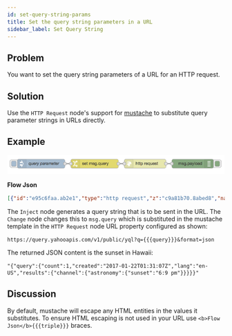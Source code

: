 ```yaml
---
id: set-query-string-params
title: Set the query string parameters in a URL
sidebar_label: Set Query String
---
```


## Problem

You want to set the query string parameters of a URL for an HTTP request.

## Solution

Use the <code class="node">HTTP Request</code> node's support for [mustache](http://mustache.github.io/mustache.5.html) to substitute query parameter strings in URLs directly.

## Example

![](../assets/httpRequests/set-query-string.png)

<b>Flow Json</b>
~~~json
[{"id":"e95c6faa.ab2e1","type":"http request","z":"c9a81b70.8abed8","name":"","method":"GET","ret":"txt","url":"https://query.yahooapis.com/v1/public/yql?q={{{query}}}&format=json","tls":"","x":470,"y":420,"wires":[["7cf30700.5bc978"]]},{"id":"7cf30700.5bc978","type":"debug","z":"c9a81b70.8abed8","name":"","active":true,"console":"false","complete":"payload","x":630,"y":420,"wires":[]},{"id":"637d3c55.eb3084","type":"inject","z":"c9a81b70.8abed8","name":"query parameter","topic":"","payload":"select astronomy.sunset from weather.forecast where woeid in (select woeid from geo.places(1) where text=\"maui, hi\")","payloadType":"str","repeat":"","crontab":"","once":false,"x":120,"y":420,"wires":[["b001d489.d8f818"]]},{"id":"b001d489.d8f818","type":"change","z":"c9a81b70.8abed8","name":"","rules":[{"t":"set","p":"query","pt":"msg","to":"payload","tot":"msg"}],"action":"","property":"","from":"","to":"","reg":false,"x":300,"y":420,"wires":[["e95c6faa.ab2e1"]]}]
~~~



The <code class="node">Inject</code> node generates a query string that is to be sent in the URL.  The <code class="node">Change</code> node changes this to `msg.query` which is substituted in the mustache template in the <code class="node">HTTP Request</code> node URL property configured as shown:

~~~text
https://query.yahooapis.com/v1/public/yql?q={{{query}}}&format=json
~~~


The returned JSON content is the sunset in Hawaii:

~~~text
"{"query":{"count":1,"created":"2017-01-22T01:31:07Z","lang":"en-US","results":{"channel":{"astronomy":{"sunset":"6:9 pm"}}}}}"
~~~



## Discussion

By default, mustache will escape any HTML entities in the values it substitutes. To ensure HTML escaping is not used in your URL use `<b>Flow Json</b>{{{triple}}}` braces.
